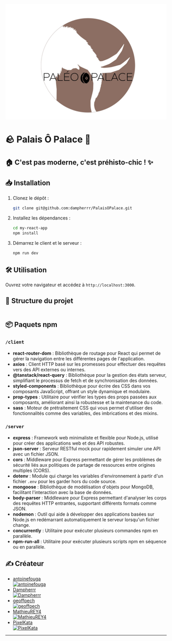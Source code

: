 ![PaleoPalace](./client/assets/media/pictures/LogoWithoutBack.png)

# 🪨 Palais Ô Palace 🐗
## :house: C'est pas moderne, c'est préhisto-chic ! ✨

## 📥 Installation

1. Clonez le dépôt :

   ```sh
   git clone git@github.com:dampherrr/PalaisOPalace.git
   ```

2. Installez les dépendances :

   ```sh
   cd my-react-app
   npm install
   ```

3. Démarrez le client et le serveur :

   ```sh
   npm run dev
   ```

## 🛠️ Utilisation

Ouvrez votre navigateur et accédez à `http://localhost:3000`.

## 📂 Structure du projet

```java

```

## 📦 Paquets npm

### `/client`

- **react-router-dom** : Bibliothèque de routage pour React qui permet de gérer la navigation entre les différentes pages de l'application.
- **axios** : Client HTTP basé sur les promesses pour effectuer des requêtes vers des API externes ou internes.
- **@tanstack/react-query** : Bibliothèque pour la gestion des états serveur, simplifiant le processus de fetch et de synchronisation des données.
- **styled-components** : Bibliothèque pour écrire des CSS dans vos composants JavaScript, offrant un style dynamique et modulaire.
- **prop-types** : Utilitaire pour vérifier les types des props passées aux composants, améliorant ainsi la robustesse et la maintenance du code.
- **sass** : Moteur de prétraitement CSS qui vous permet d'utiliser des fonctionnalités comme des variables, des imbrications et des mixins.

### `/server`

- **express** : Framework web minimaliste et flexible pour Node.js, utilisé pour créer des applications web et des API robustes.
- **json-server** : Serveur RESTful mock pour rapidement simuler une API avec un fichier JSON.
- **cors** : Middleware pour Express permettant de gérer les problèmes de sécurité liés aux politiques de partage de ressources entre origines multiples (CORS).
- **dotenv** : Module qui charge les variables d'environnement à partir d'un fichier `.env` pour les garder hors du code source.
- **mongoose** : Bibliothèque de modélisation d'objets pour MongoDB, facilitant l'interaction avec la base de données.
- **body-parser** : Middleware pour Express permettant d'analyser les corps des requêtes HTTP entrantes, supportant différents formats comme JSON.
- **nodemon** : Outil qui aide à développer des applications basées sur Node.js en redémarrant automatiquement le serveur lorsqu'un fichier change.
- **concurrently** : Utilitaire pour exécuter plusieurs commandes npm en parallèle.
- **npm-run-all** : Utilitaire pour exécuter plusieurs scripts npm en séquence ou en parallèle.

## ✍ Créateur

- [antoinefouga <br><img src="https://avatars.githubusercontent.com/antoinefouga" alt="antoinefouga" width="100" height="100">
](https://github.com/antoinefouga)  
- [Dampherrr <br><img src="https://avatars.githubusercontent.com/dampherrr" alt="Dampherrr" width="100" height="100">
](https://github.com/dampherrr)  
- [geoffpech <br><img src="https://avatars.githubusercontent.com/geoffpech" alt="geoffpech" width="100" height="100">
](https://github.com/geoffpech)  
- [MathieuREY4 <br><img src="https://avatars.githubusercontent.com/MathieuREY4" alt="MathieuREY4" width="100" height="100">
](https://github.com/MathieuREY4)  
- [PixelKata <br><img src="https://avatars.githubusercontent.com/PixelKata" alt="PixelKata" width="100" height="100">
](https://github.com/PixelKata)  
  
---
